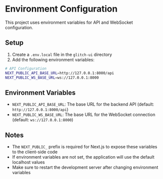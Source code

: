 # Environment Configuration

This project uses environment variables for API and WebSocket configuration.

## Setup

1. Create a `.env.local` file in the `glitch-ui` directory
2. Add the following environment variables:

```bash
# API Configuration
NEXT_PUBLIC_API_BASE_URL=http://127.0.0.1:8000/api
NEXT_PUBLIC_WS_BASE_URL=ws://127.0.0.1:8000
```

## Environment Variables

- `NEXT_PUBLIC_API_BASE_URL`: The base URL for the backend API (default: `http://127.0.0.1:8000/api`)
- `NEXT_PUBLIC_WS_BASE_URL`: The base URL for the WebSocket connection (default: `ws://127.0.0.1:8000`)

## Notes

- The `NEXT_PUBLIC_` prefix is required for Next.js to expose these variables to the client-side code
- If environment variables are not set, the application will use the default localhost values
- Make sure to restart the development server after changing environment variables
